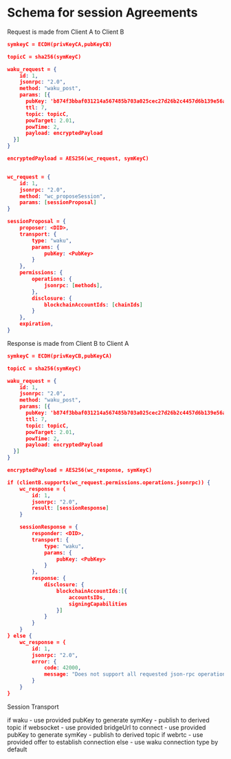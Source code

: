 # Schema for session Agreements


Request is made from Client A to Client B


```json
symkeyC = ECDH(privKeyCA,pubKeyCB)

topicC = sha256(symKeyC)

waku_request = {
    id: 1,
    jsonrpc: "2.0",
    method: "waku_post",
    params: [{
      pubKey: 'b874f3bbaf031214a567485b703a025cec27d26b2c4457d6b139e56ad8734cea',
      ttl: 7,
      topic: topicC,
      powTarget: 2.01,
      powTime: 2,
      payload: encryptedPayload
  }]
}

encryptedPayload = AES256(wc_request, symKeyC)


wc_request = {
    id: 1,
    jsonrpc: "2.0",
    method: "wc_proposeSession",
    params: [sessionProposal]
}

sessionProposal = {
    proposer: <DID>,
    transport: {
        type: "waku",
        params: {
            pubKey: <PubKey>
        }
    },
    permissions: {
        operations: {
            jsonrpc: [methods],
        },
        disclosure: {
            blockchainAccountIds: [chainIds]
        }
    },
    expiration,
}
```

Response is made from Client B to Client A

```json
symkeyC = ECDH(privKeyCB,pubKeyCA)

topicC = sha256(symKeyC)

waku_request = {
    id: 1,
    jsonrpc: "2.0",
    method: "waku_post",
    params: [{
      pubKey: 'b874f3bbaf031214a567485b703a025cec27d26b2c4457d6b139e56ad8734cea',
      ttl: 7,
      topic: topicC,
      powTarget: 2.01,
      powTime: 2,
      payload: encryptedPayload
  }]
}

encryptedPayload = AES256(wc_response, symKeyC)

if (clientB.supports(wc_request.permissions.operations.jsonrpc)) {
    wc_response = {
        id: 1,
        jsonrpc: "2.0",
        result: [sessionResponse]
    }

    sessionResponse = {
        responder: <DID>,
        transport: {
            type: "waku",
            params: {
                pubKey: <PubKey>
            }
        },
        response: {
            disclosure: {
                blockchainAccountIds:[{
                    accountsIDs,
                    signingCapabilities
                }]
            } 
        }
    }
} else {
    wc_response = {
        id: 1,
        jsonrpc: "2.0",
        error: {
            code: 42000,
            message: "Does not support all requested json-rpc operations"
        }
    }
}

```


Session Transport 


if waku
    - use provided pubKey to generate symKey
    - publish to derived topic
if websocket
    - use provided bridgeUrl to connect
    - use provided pubKey to generate symKey
    - publish to derived topic
if webrtc
    - use provided offer to establish connection
else
    - use waku connection type by default
